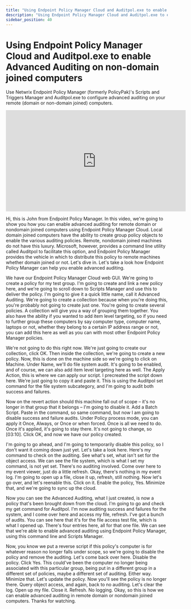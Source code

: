 ```yaml
---
title: "Using Endpoint Policy Manager Cloud and Auditpol.exe to enable Advanced Auditing on non-domain joined computers"
description: "Using Endpoint Policy Manager Cloud and Auditpol.exe to enable Advanced Auditing on non-domain joined computers"
sidebar_position: 40
---
```

# Using Endpoint Policy Manager Cloud and Auditpol.exe to enable Advanced Auditing on non-domain joined computers

Use Netwrix Endpoint Policy Manager (formerly PolicyPak)'s Scripts and Triggers Manager and
Auditpol.exe to configure advanced auditing on your remote (domain or non-domain joined) computers.

<iframe width="560" height="315" src="https://www.youtube.com/embed/OPnQLVSV3xI?si=xBxA6bnEAu9oDQOW" title="YouTube video player" frameborder="0" allow="accelerometer; autoplay; clipboard-write; encrypted-media; gyroscope; picture-in-picture; web-share" referrerpolicy="strict-origin-when-cross-origin" allowfullscreen></iframe>

Hi, this is John from Endpoint Policy Manager. In this video, we're going to show you how you can
enable advanced auditing for remote domain or nondomain joined computers using Endpoint Policy
Manager Cloud. Local domain joined computers have the ability to create group policy objects to
enable the various auditing policies. Remote, nondomain joined machines do not have this luxury.
Microsoft, however, provides a command line utility called Auditpol to facilitate this option, and
Endpoint Policy Manager provides the vehicle in which to distribute this policy to remote machines
whether domain joined or not. Let's dive in. Let's take a look how Endpoint Policy Manager can help
you enable advanced auditing.

We have our Endpoint Policy Manager Cloud web GUI. We're going to create a policy for my test group.
I'm going to create and link a new policy here, and we're going to scroll down to Scripts Manager
and use this to deliver the policy. I'm going to give it a quick little name, call it Advanced
Auditing. We're going to create a collection because when you're doing this, you're probably not
going to create just one. You're going to create several policies. A collection will give you a way
of grouping them together. You also have the ability if you wanted to add item level targeting, so
if you need to further group these computers by say computer type, computer name, laptops or not,
whether they belong to a certain IP address range or not, you can add this here as well as you can
with most other Endpoint Policy Manager policies.

We're not going to do this right now. We're just going to create our collection, click OK. Then
inside the collection, we're going to create a new policy. Now, this is done on the machine side so
we're going to click on Machine. Under Name, we'll do file system audit. It's going to be enabled,
and of course, we can also add item level targeting here as well. The Apply Action, this is where we
can apply our script. I precreated the script down here. We're just going to copy it and paste it.
This is using the Auditpol set command for the file system subcategory, and I'm going to audit both
success and failures.

Now on the revert action should this machine fall out of scope – it's no longer in that group that
it belongs – I'm going to disable it. Add a Batch Script. Paste in the command, so same command, but
now I am going to disable success and failure audits. Under Policy process mode, you can apply it
Once, Always, or Once or when forced. Once is all we need to do. Once it's applied, it's going to
stay there. It's not going to change, so [03:10]. Click OK, and now we have our policy created.

I'm going to go ahead, and I'm going to temporarily disable this policy, so I don't want it coming
down just yet. Let's take a look here. Here's my command to check on the auditing. See what's set,
what isn't set for the object access. We can see the file system, which is what I set my command, is
not yet set. There's no auditing involved. Come over here to my event viewer, just do a little
refresh. Okay, there's nothing in my event log. I'm going to open up a file, close it up, refresh,
still nothing. Now let's go over, and let's reenable this. Click on it. Enable the policy, Yes.
Minimize that, and we're going to sync up the cloud.

Now you can see the Advanced Auditing, what I just created, is now a policy that's been brought down
from the cloud. I'm going to go and check my get command for Auditpol. I'm now auditing success and
failures for the system, and I come over here and access my file, refresh. I've got a bunch of
audits. You can see here that it's for the file access test file, which is what I opened up. There's
four entries here, all for that one file. We can see that we're able to enable advanced auditing
using Endpoint Policy Manager, using this command line and Scripts Manager.

Now, you know we put a reverse script if this policy's computer is for whatever reason no longer
falls under scope, so we're going to disable the policy and remove the auditing. Let's come back
over here. Disable the policy. Click Yes. This could've been the computer no longer being associated
with this particular group, being put in a different group in a different set of policies, maybe a
different set of auditing. Either way. Minimize that. Let's update the policy. Now you'll see the
policy is no longer there. Query object access, and again, back to no auditing. Let's clear the log.
Open up my file. Close it. Refresh. No logging. Okay, so this is how we can enable advanced auditing
in remote domain or nondomain joined computers. Thanks for watching.
